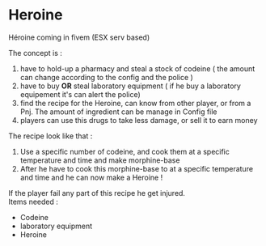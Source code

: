 # Heroine
Héroine coming in fivem (ESX serv based)

The concept is : <br>
<ol>
  <li>have to hold-up a pharmacy and steal a stock of codeine ( the amount can change according to the config and the police )</li>
  <li>have to buy <b>OR</b> steal laboratory equipment ( if he buy a laboratory equipement it's can alert the police)</li>
  <li>find the recipe for the Heroine, can know from other player, or from a Pnj. The amount of ingredient can be manage in Config file</li>
  <li>players can use this drugs to take less damage, or sell it to earn money</li>
</ol>

The recipe look like that :
<ol>
  <li>Use a specific number of codeine, and cook them at a specific temperature and time and make morphine-base</li>
  <li>After he have to cook this morphine-base to at a specific temperature and time and he can now make a Heroine !</li>
</ol>
If the player fail any part of this recipe he get injured.
<br >
Items needed : 
<ul>
  <li>Codeine</li>
  <li>laboratory equipment</li>
  <li>Heroine</li>
</ul>
